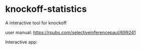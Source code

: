 # knockoff-statistics
 A interactive tool for knockoff


user manual: https://rpubs.com/selectiveinferencepaul/699241 

Interactive app: 